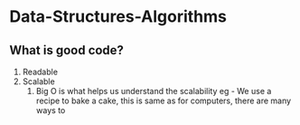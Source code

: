# Data-Structures-Algorithms

## What is good code?
1. Readable
2. Scalable
   1. Big O is what helps us understand the scalability
    eg - We use a recipe to bake a cake, this is same as for computers, there are many ways to 
